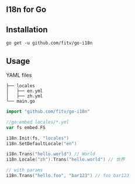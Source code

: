 ## I18n for Go

## Installation
```
go get -u github.com/fitv/go-i18n
```

## Usage
YAML files
```
├── locales
│   ├── en.yml
│   ├── zh.yml
└── main.go
```

```go
import "github.com/fitv/go-i18n"

//go:embed locales/*.yml
var fs embed.FS

i18n.Init(fs, "locales")
i18n.SetDefaultLocale("en")

i18n.Trans("hello.world") // World
i18n.Locale("zh").Trans("hello.world") // 世界

// with params
i18n.Trans("hello.foo", "bar123") // foo bar123
```
